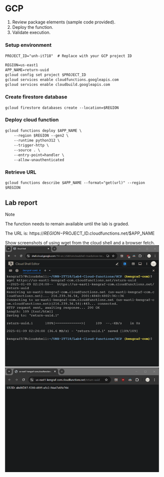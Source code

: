 # GCP										
1.	Review package elements (sample code provided).
2.	Deploy the function.
3.	Validate execution.

### Setup environment
`PROJECT_ID="unh-it718"  # Replace with your GCP project ID`
```
REGION=us-east1
APP_NAME=return-uuid
gcloud config set project $PROJECT_ID
gcloud services enable cloudfunctions.googleapis.com
gcloud services enable cloudbuild.googleapis.com
```
### Create firestore database
```
gcloud firestore databases create --location=$REGION
```
### Deploy cloud function
```
gcloud functions deploy $APP_NAME \
    --region $REGION --gen2 \
    --runtime python312 \
    --trigger-http \
    --source . \
    --entry-point=handler \
    --allow-unauthenticated
```
### Retrieve URL
```
gcloud functions describe $APP_NAME --format="get(url)" --region $REGION
```
## Lab report
> [!NOTE]
> The function needs to remain available until the lab is graded.

The URL is: https://$REGION-$PROJECT_ID.cloudfunctions.net/$APP_NAME

Show screenshots of using wget from the cloud shell and a browser fetch.  
![cloudshell](Lab4-GCP-cli.png)
![browser](Lab4-GCP-browser.png)
